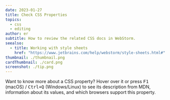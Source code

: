 ```yaml
---
date: 2023-01-27
title: Check CSS Properties
topics:
  - css
  - editing
author: er
subtitle: How to review the related CSS docs in WebStorm.
seealso:
  - title: Working with style sheets
    href: "https://www.jetbrains.com/help/webstorm/style-sheets.html#"
thumbnail: ./thumbnail.png
cardThumbnail: ./card.png
screenshot: ./tip.png
---
```


Want to know more about a CSS property? Hover over it or press <kbd>F1</kbd> (macOS) / <kbd>Ctrl+Q</kbd> (Windows/Linux)
to see its description from MDN, information about its values, and which browsers support this property.
